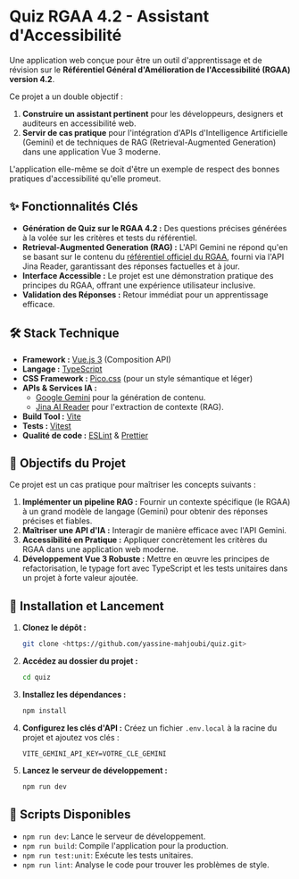 # Quiz RGAA 4.2 - Assistant d'Accessibilité

Une application web conçue pour être un outil d'apprentissage et de révision sur le **Référentiel Général d'Amélioration de l'Accessibilité (RGAA) version 4.2**.

Ce projet a un double objectif :

1.  **Construire un assistant pertinent** pour les développeurs, designers et auditeurs en accessibilité web.
2.  **Servir de cas pratique** pour l'intégration d'APIs d'Intelligence Artificielle (Gemini) et de techniques de RAG (Retrieval-Augmented Generation) dans une application Vue 3 moderne.

L'application elle-même se doit d'être un exemple de respect des bonnes pratiques d'accessibilité qu'elle promeut.

## ✨ Fonctionnalités Clés

- **Génération de Quiz sur le RGAA 4.2 :** Des questions précises générées à la volée sur les critères et tests du référentiel.
- **Retrieval-Augmented Generation (RAG) :** L'API Gemini ne répond qu'en se basant sur le contenu du [référentiel officiel du RGAA](https://accessibilite.numerique.gouv.fr/), fourni via l'API Jina Reader, garantissant des réponses factuelles et à jour.
- **Interface Accessible :** Le projet est une démonstration pratique des principes du RGAA, offrant une expérience utilisateur inclusive.
- **Validation des Réponses :** Retour immédiat pour un apprentissage efficace.

## 🛠️ Stack Technique

- **Framework :** [Vue.js 3](https://vuejs.org/) (Composition API)
- **Langage :** [TypeScript](https://www.typescriptlang.org/)
- **CSS Framework :** [Pico.css](https://picocss.com/) (pour un style sémantique et léger)
- **APIs & Services IA :**
  - [Google Gemini](https://ai.google.dev/) pour la génération de contenu.
  - [Jina AI Reader](https://jina.ai/reader/) pour l'extraction de contexte (RAG).
- **Build Tool :** [Vite](https://vitejs.dev/)
- **Tests :** [Vitest](https://vitest.dev/)
- **Qualité de code :** [ESLint](https://eslint.org/) & [Prettier](https://prettier.io/)

## 🎯 Objectifs du Projet

Ce projet est un cas pratique pour maîtriser les concepts suivants :

1.  **Implémenter un pipeline RAG :** Fournir un contexte spécifique (le RGAA) à un grand modèle de langage (Gemini) pour obtenir des réponses précises et fiables.
2.  **Maîtriser une API d'IA :** Interagir de manière efficace avec l'API Gemini.
3.  **Accessibilité en Pratique :** Appliquer concrètement les critères du RGAA dans une application web moderne.
4.  **Développement Vue 3 Robuste :** Mettre en œuvre les principes de refactorisation, le typage fort avec TypeScript et les tests unitaires dans un projet à forte valeur ajoutée.

## 🚀 Installation et Lancement

1.  **Clonez le dépôt :**
    ```bash
    git clone <https://github.com/yassine-mahjoubi/quiz.git>
    ```
2.  **Accédez au dossier du projet :**
    ```bash
    cd quiz
    ```
3.  **Installez les dépendances :**
    ```bash
    npm install
    ```
4.  **Configurez les clés d'API :**
    Créez un fichier `.env.local` à la racine du projet et ajoutez vos clés :
    ```
    VITE_GEMINI_API_KEY=VOTRE_CLE_GEMINI
    ```
5.  **Lancez le serveur de développement :**
    ```bash
    npm run dev
    ```

## 📜 Scripts Disponibles

- `npm run dev`: Lance le serveur de développement.
- `npm run build`: Compile l'application pour la production.
- `npm run test:unit`: Exécute les tests unitaires.
- `npm run lint`: Analyse le code pour trouver les problèmes de style.
